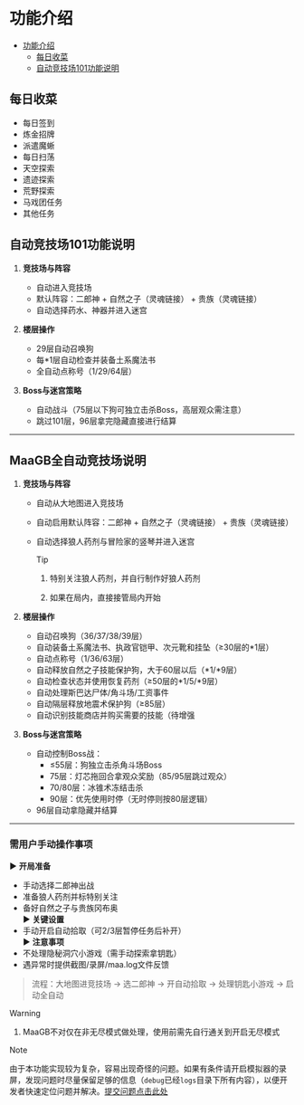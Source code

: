 # 功能介绍

- [功能介绍](#功能介绍)
  - [每日收菜](#每日收菜)
  - [自动竞技场101功能说明](#自动竞技场101功能说明)

## 每日收菜

- 每日签到
- 炼金招牌
- 派遣魔蜥
- 每日扫荡
- 天空探索
- 遗迹探索
- 荒野探索
- 马戏团任务
- 其他任务

## 自动竞技场101功能说明

1. **竞技场与阵容**  
   - 自动进入竞技场  
   - 默认阵容：二郎神 + 自然之子（灵魂链接） + 贵族（灵魂链接）  
   - 自动选择药水、神器并进入迷宫  

2. **楼层操作**  
   - 29层自动召唤狗  
   - 每*1层自动检查并装备土系魔法书  
   - 全自动点称号（1/29/64层）  

3. **Boss与迷宫策略**  
   - 自动战斗（75层以下狗可独立击杀Boss，高层观众需注意）  
   - 跳过101层，96层拿完隐藏直接进行结算

---

## MaaGB全自动竞技场说明

1. **竞技场与阵容**  

   - 自动从大地图进入竞技场  

   - 自动启用默认阵容：二郎神 + 自然之子（灵魂链接） + 贵族（灵魂链接）  

   - 自动选择狼人药剂与冒险家的竖琴并进入迷宫

     > [!tip]
     >
     > 1. 特别关注狼人药剂，并自行制作好狼人药剂
     >
     > 2. 如果在局内，直接接管局内开始

2. **楼层操作**  

   - 自动召唤狗（36/37/38/39层）  
   - 自动装备土系魔法书、执政官铠甲、次元靴和挂坠（≥30层的*1层）  
   - 自动点称号（1/36/63层）  
   - 自动释放自然之子技能保护狗，大于60层以后（*1/*9层）  
   - 自动检查状态并使用恢复药剂（≥50层的*1/5/*9层）  
   - 自动处理斯巴达尸体/角斗场/工资事件  
   - 自动隔层释放地震术保护狗（≥85层）  
   - 自动识别技能商店并购买需要的技能（待增强

3. **Boss与迷宫策略**  

   - 自动控制Boss战：  
     - ≤55层：狗独立击杀角斗场Boss  
     - 75层：灯芯拖回合拿观众奖励（85/95层跳过观众）  
     - 70/80层：冰锥术冻结击杀  
     - 90层：优先使用时停（无时停则按80层逻辑）  
   - 96层自动拿隐藏并结算  

---

### 需用户手动操作事项

▶️ **开局准备**  

- 手动选择二郎神出战  
- 准备狼人药剂并标特别关注  
- 备好自然之子与贵族冈布奥  
▶️ **关键设置**  
- 手动开启自动拾取（可2/3层暂停任务后补开）  
▶️ **注意事项**  
- 不处理隐秘洞穴小游戏（需手动探索拿钥匙）  
- 遇异常时提供截图/录屏/maa.log文件反馈  

> 流程：大地图进竞技场 → 选二郎神 → 开自动拾取 → 处理钥匙小游戏 → 启动全自动

> [!WARNING]
>
> 1. MaaGB不对仅在非无尽模式做处理，使用前需先自行通关到开启无尽模式

> [!NOTE]
> 由于本功能实现较为复杂，容易出现奇怪的问题。如果有条件请开启模拟器的录屏，发现问题时尽量保留足够的信息（`debug`已经`logs`目录下所有内容），以便开发者快速定位问题并解决。[提交问题点击此处](https://github.com/KhazixW2/MaaGumballs/issues/new/choose)
